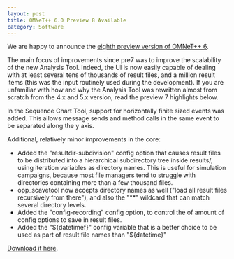 ```yaml
---
layout: post
title: OMNeT++ 6.0 Preview 8 Available
category: Software
---
```

We are happy to announce the [eighth preview version of OMNeT++ 6](/download/preview).

The main focus of improvements since pre7 was to improve the scalability of the new Analysis Tool. Indeed, the UI is now easily capable of dealing with at least several tens of thousands of result files, and a million result items (this was the input routinely used during the development). If you are unfamiliar with how and why the Analysis Tool was rewritten almost from scratch from the 4.x and 5.x version, read the preview 7 highlights below.

In the Sequence Chart Tool, support for horizontally finite sized events was added. This allows message sends and method calls in the same event to be separated along the y axis.

<!--more-->

Additional, relatively minor improvements in the core:

- Added the "resultdir-subdivision" config option that causes result files to be distributed into a hierarchical subdirectory tree inside results/, using iteration variables as directory names. This is useful for simulation campaigns, because most file managers tend to struggle with directories containing more than a few thousand files.
- opp_scavetool now accepts directory names as well ("load all result files recursively from there"), and also the "**" wildcard that can match several directory levels.
- Added the "config-recording" config option, to control the of amount of config options to save in result files.
- Added the "${datetimef}" config variable that is a better choice to be used as part of result file names than "${datetime}"

[Download it here](/download/preview).
